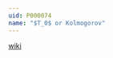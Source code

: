 ```yaml
---
uid: P000074
name: "$T_0$ or Kolmogorov"
---
```

[wiki](http://en.wikipedia.org/wiki/Kolmogorov_space)

